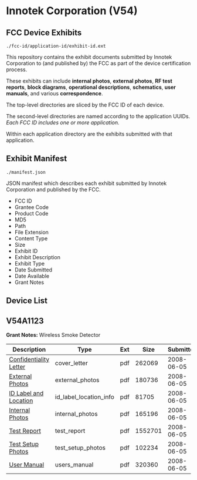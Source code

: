 # Innotek Corporation (V54)
## FCC Device Exhibits

```
./fcc-id/application-id/exhibit-id.ext
```

This repository contains the exhibit documents submitted by Innotek Corporation to (and published by) the FCC as part of the device certification process.

These exhibits can include **internal photos**, **external photos**, **RF test reports**, **block diagrams**, **operational descriptions**, **schematics**, **user manuals**, and various **correspondence**.

The top-level directories are sliced by the FCC ID of each device.

The second-level directories are named according to the application UUIDs. *Each FCC ID includes one or more application.*

Within each application directory are the exhibits submitted with that application. 

## Exhibit Manifest

```
./manifest.json
```

JSON manifest which describes each exhibit submitted by Innotek Corporation and published by the FCC.

- FCC ID
- Grantee Code
- Product Code
- MD5
- Path
- File Extension
- Content Type
- Size
- Exhibit ID
- Exhibit Description
- Exhibit Type
- Date Submitted
- Date Available
- Grant Notes

## Device List
## V54A1123
**Grant Notes:** Wireless Smoke Detector

| Description | Type | Ext | Size | Submitted | Available |
| ----------- | ---- | --- | ---- | --------- | --------- |
| [Confidentiality Letter](V54A1123/f87bed8c61bbd97625ae03788b5afe8e/952150.pdf) | cover_letter | pdf | 262069 | 2008-06-05 | 2008-06-05 |
| [External Photos](V54A1123/f87bed8c61bbd97625ae03788b5afe8e/952148.pdf) | external_photos | pdf | 180736 | 2008-06-05 | 2008-06-05 |
| [ID Label and Location](V54A1123/f87bed8c61bbd97625ae03788b5afe8e/952147.pdf) | id_label_location_info | pdf | 81705 | 2008-06-05 | 2008-06-05 |
| [Internal Photos](V54A1123/f87bed8c61bbd97625ae03788b5afe8e/952146.pdf) | internal_photos | pdf | 165196 | 2008-06-05 | 2008-06-05 |
| [Test Report](V54A1123/f87bed8c61bbd97625ae03788b5afe8e/952143.pdf) | test_report | pdf | 1552701 | 2008-06-05 | 2008-06-05 |
| [Test Setup Photos](V54A1123/f87bed8c61bbd97625ae03788b5afe8e/952142.pdf) | test_setup_photos | pdf | 102234 | 2008-06-05 | 2008-06-05 |
| [User Manual](V54A1123/f87bed8c61bbd97625ae03788b5afe8e/952141.pdf) | users_manual | pdf | 320360 | 2008-06-05 | 2008-06-05 |
